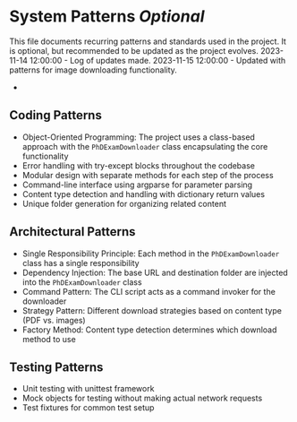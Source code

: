 # System Patterns *Optional*

This file documents recurring patterns and standards used in the project.
It is optional, but recommended to be updated as the project evolves.
2023-11-14 12:00:00 - Log of updates made.
2023-11-15 12:00:00 - Updated with patterns for image downloading functionality.

*

## Coding Patterns

* Object-Oriented Programming: The project uses a class-based approach with the `PhDExamDownloader` class encapsulating the core functionality
* Error handling with try-except blocks throughout the codebase
* Modular design with separate methods for each step of the process
* Command-line interface using argparse for parameter parsing
* Content type detection and handling with dictionary return values
* Unique folder generation for organizing related content

## Architectural Patterns

* Single Responsibility Principle: Each method in the `PhDExamDownloader` class has a single responsibility
* Dependency Injection: The base URL and destination folder are injected into the `PhDExamDownloader` class
* Command Pattern: The CLI script acts as a command invoker for the downloader
* Strategy Pattern: Different download strategies based on content type (PDF vs. images)
* Factory Method: Content type detection determines which download method to use

## Testing Patterns

* Unit testing with unittest framework
* Mock objects for testing without making actual network requests
* Test fixtures for common test setup